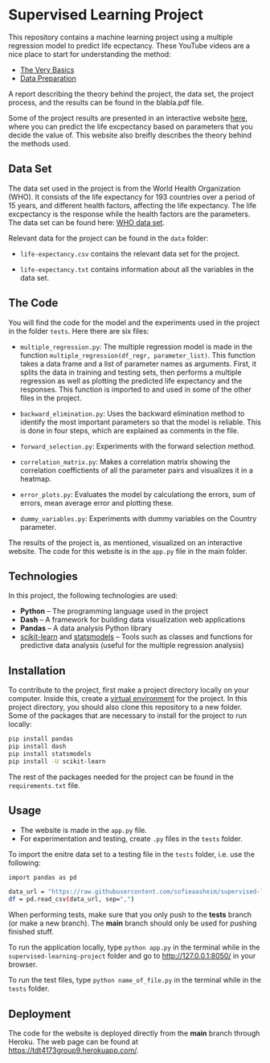 # Supervised Learning Project

This repository contains a machine learning project using a multiple regression model to predict life ecpectancy. These YouTube videos are a nice place to start for understanding the method:

- [The Very Basics]
- [Data Preparation]


A report describing the theory behind the project, the data set, the project process, and the results can be found in the blabla.pdf file.

Some of the project results are presented in an interactive website [here], where you can predict the life excpectancy based on parameters that you decide the value of. This website also breifly describes the theory behind the methods used. 


## Data Set

The data set used in the project is from the World Health Organization (WHO). It consists of the life expectancy for 193 countries over a period of 15 years, and different health factors, affecting the life expectancy. The life excpectancy is the response while the health factors are the parameters. The data set can be found here: [WHO data set].

Relevant data for the project can be found in the `data` folder:

- `life-expectancy.csv` contains the relevant data set for the project.

- `life-expectancy.txt` contains information about all the variables in the data set.


## The Code

You will find the code for the model and the experiments used in the project in the folder `tests`. Here there are six files: 

- `multiple_regression.py`: The multiple regression model is made in the function `multiple_regression(df_regr, parameter_list)`. This function takes a data frame and a list of parameter names as arguments. First, it splits the data in training and testing sets, then performs a multiple regression as well as  plotting the predicted life expectancy and the responses. This function is imported to and used in some of the other files in the project.

- `backward_elimination.py`: Uses the backward elimination method to identify the most important parameters so that the model is reliable. This is done in four steps, which are explained as comments in the file. 

- `forward_selection.py`: Experiments with the forward selection method.

- `correlation_matrix.py`: Makes a correlation matrix showing the correlation coeffictients of all the parameter pairs and visualizes it in a heatmap.

- `error_plots.py`: Evaluates the model by calculationg the errors, sum of errors, mean average error and plotting these. 

- `dummy_variables.py`: Experiments with dummy variables on the Country parameter.

The results of the project is, as mentioned, visualized on an interactive website. The code for this website is in the `app.py` file in the main folder.


## Technologies
In this project, the following technologies are used:

- **Python** – The programming language used in the project
- **Dash** – A framework for building data visualization web applications
- **Pandas** – A data analysis Python library
- [scikit-learn] and [statsmodels] – Tools such as classes and functions for predictive data analysis (useful for the multiple regression analysis)


## Installation

To contribute to the project, first make a project directory locally on your computer. Inside this, create a [virtual environment] for the project. In this project directory, you should also clone this repository to a new folder. Some of the packages that are necessary to install for the project to run locally:

```sh
pip install pandas
pip install dash
pip install statsmodels
pip install -U scikit-learn
```

The rest of the packages needed for the project can be found in the `requirements.txt` file.


## Usage

- The website is made in the `app.py` file.
- For experimentation and testing, create `.py` files in the `tests` folder.

To import the enitre data set to a testing file in the `tests` folder, i.e. use the following:

```sh
import pandas as pd

data_url = "https://raw.githubusercontent.com/sofieaasheim/supervised-learning-project/main/data/life-expectancy.csv"
df = pd.read_csv(data_url, sep=",")
```

When performing tests, make sure that you only push to the **tests** branch (or make a new branch). The **main** branch should only be used for pushing finished stuff.

To run the application locally, type `python app.py` in the terminal while in the `supervised-learning-project` folder and go to http://127.0.0.1:8050/ in your browser.

To run the test files, type `python name_of_file.py` in the terminal while in the `tests` folder.


## Deployment

The code for the website is deployed directly from the **main** branch through Heroku. The web page can be found at https://tdt4173group9.herokuapp.com/.



[The Very Basics]: <https://www.youtube.com/watch?v=dQNpSa-bq4M>
[Data Preparation]: <https://www.youtube.com/watch?v=2I_AYIECCOQ&list=TLPQMTkxMDIwMjCcYgA12J8jGg&index=2>
[10 minutes to pandas]: <https://pandas.pydata.org/pandas-docs/stable/user_guide/10min.html#min>
[Dash tutorial]: <http://dash.plotly.com/installation>
[scikit-learn]: <https://scikit-learn.org/stable/>
[statsmodels]: <https://www.statsmodels.org/stable/index.html>
[virtual environment]: <https://www.geeksforgeeks.org/python-virtual-environment/>
[GitHub Desktop]: <https://desktop.github.com/>
[WHO data set]: <https://www.kaggle.com/kumarajarshi/life-expectancy-who?fbclid=IwAR1NONmZtX8ZlR_I3sZBL04069sSHin8VPVsoN3lJehHfnBK0eKXpbEz3-U>
[here]: <https://tdt4173group9.herokuapp.com/>
